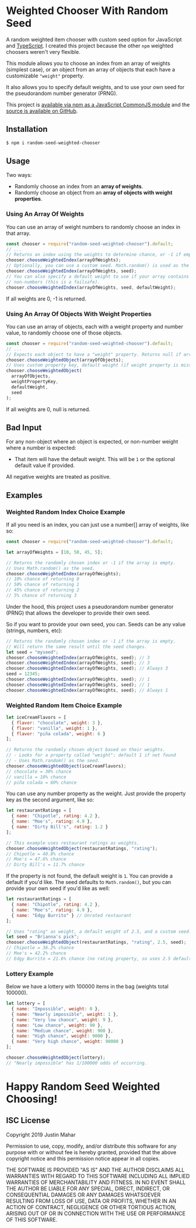 # Weighted Chooser With Random Seed

A random weighted item chooser with custom seed option for JavaScript and [TypeScript](https://www.typescriptlang.org/). I created this project because the other `npm` weighted choosers weren't very flexible.

This module allows you to choose an index from an array of weights (simplest case), or an object from an array of objects that each have a customizable `"weight"` property. 

It also allows you to specify default weights, and to use your own seed for the pseudorandom number generator (PRNG).

This project is [available via npm as a JavaScript CommonJS module](https://www.npmjs.com/package/random-seed-weighted-chooser) and the [source is available on GitHub](https://github.com/justinmahar/random-seed-weighted-chooser).

## Installation

```bash
$ npm i random-seed-weighted-chooser
```

## Usage

Two ways:

- Randomly choose an index from an **array of weights**.
- Randomly choose an object from an **array of objects with weight properties**.

### Using An Array Of Weights

You can use an array of weight numbers to randomly choose an index in that array.

```js
const chooser = require("random-seed-weighted-chooser").default;
// ...
// Returns an index using the weights to determine chance, or -1 if empty.
chooser.chooseWeightedIndex(arrayOfWeights);
// Optionally, you can use a custom seed. Math.random() is used as the default.
chooser.chooseWeightedIndex(arrayOfWeights, seed);
// You can also specify a default weight to use if your array contains 
// non-numbers (this is a failsafe).
chooser.chooseWeightedIndex(arrayOfWeights, seed, defaultWeight);
```

If all weights are 0, -1 is returned.

### Using An Array Of Objects With Weight Properties

You can use an array of objects, each with a weight property and number value, to randomly choose one of those objects.

```js
const chooser = require("random-seed-weighted-chooser").default;
// ...
// Expects each object to have a "weight" property. Returns null if array is empty.
chooser.chooseWeightedObject(arrayOfObjects);
// Uses custom property key, default weight (if weight property is missing), and custom seed.
chooser.chooseWeightedObject(
  arrayOfObjects,
  weightPropertyKey,
  defaultWeight,
  seed
);
```

If all weights are 0, null is returned.

## Bad Input

For any non-object where an object is expected, or non-number weight where a number is expected:

- That item will have the default weight. This will be `1` or the optional default value if provided.

All negative weights are treated as positive.

## Examples

### Weighted Random Index Choice Example

If all you need is an index, you can just use a number[] array of weights, like so:

```js
const chooser = require("random-seed-weighted-chooser").default;

let arrayOfWeights = [10, 50, 45, 5];

// Returns the randomly chosen index or -1 if the array is empty. 
// Uses Math.random() as the seed.
chooser.chooseWeightedIndex(arrayOfWeights);
// 10% chance of returning 0
// 50% chance of returning 1
// 45% chance of returning 2
// 5% chance of returning 3
```

Under the hood, this project uses a pseudorandom number generator (PRNG) that allows the developer to provide their own seed.

So if you want to provide your own seed, you can. Seeds can be any value (strings, numbers, etc):

```js
// Returns the randomly chosen index or -1 if the array is empty.
// Will return the same result until the seed changes.
let seed = "myseed";
chooser.chooseWeightedIndex(arrayOfWeights, seed); // 3
chooser.chooseWeightedIndex(arrayOfWeights, seed); // 3
chooser.chooseWeightedIndex(arrayOfWeights, seed); // Always 3
seed = 12345;
chooser.chooseWeightedIndex(arrayOfWeights, seed); // 1
chooser.chooseWeightedIndex(arrayOfWeights, seed); // 1
chooser.chooseWeightedIndex(arrayOfWeights, seed); // Always 1
```

### Weighted Random Item Choice Example

```js
let iceCreamFlavors = [
  { flavor: "chocolate", weight: 3 },
  { flavor: "vanilla", weight: 1 },
  { flavor: "piña colada", weight: 6 }
];

// Returns the randomly chosen object based on their weights.
// - Looks for a property called "weight"; default 1 if not found
// - Uses Math.random() as the seed.
chooser.chooseWeightedObject(iceCreamFlavors);
// chocolate = 30% chance
// vanilla = 10% chance
// piña colada = 60% chance
```

You can use any number property as the weight. Just provide the property key as the second argument, like so:

```js
let restaurantRatings = [
  { name: "Chipotle", rating: 4.2 },
  { name: "Moe's", rating: 4.9 },
  { name: "Dirty Bill's", rating: 1.2 }
];

// This example uses restaurant ratings as weights.
chooser.chooseWeightedObject(restaurantRatings, "rating");
// Chipotle = 40.8% chance
// Moe's = 47.6% chance
// Dirty Bill's = 11.7% chance
```

If the property is not found, the default weight is `1`. You can provide a default if you'd like. The seed defaults to `Math.random()`, but you can provide your own seed if you'd like as well:

```js
let restaurantRatings = [
  { name: "Chipotle", rating: 4.2 },
  { name: "Moe's", rating: 4.9 },
  { name: "Edgy Burrito" } // Unrated restaurant
];

// Uses "rating" as weight, a default weight of 2.5, and a custom seed.
let seed = "Brianna's pick";
chooser.chooseWeightedObject(restaurantRatings, "rating", 2.5, seed);
// Chipotle = 36.2% chance
// Moe's = 42.2% chance
// Edgy Burrito = 21.6% chance (no rating property, so uses 2.5 default)
```

### Lottery Example

Below we have a lottery with 100000 items in the bag (weights total 100000).

```js
let lottery = [
  { name: "Impossible", weight: 0 },
  { name: "Nearly impossible", weight: 1 },
  { name: "Very low chance", weight: 9 },
  { name: "Low chance", weight: 90 },
  { name: "Medium chance", weight: 900 },
  { name: "High chance", weight: 9000 },
  { name: "Very high chance", weight: 90000 }
];

chooser.chooseWeightedObject(lottery);
// "Nearly impossible" has 1/100000 odds of occurring.
```

# Happy Random Seed Weighted Choosing!

## ISC License

Copyright 2019 Justin Mahar

Permission to use, copy, modify, and/or distribute this software for any purpose with or without fee is hereby granted, provided that the above copyright notice and this permission notice appear in all copies.

THE SOFTWARE IS PROVIDED "AS IS" AND THE AUTHOR DISCLAIMS ALL WARRANTIES WITH REGARD TO THIS SOFTWARE INCLUDING ALL IMPLIED WARRANTIES OF MERCHANTABILITY AND FITNESS. IN NO EVENT SHALL THE AUTHOR BE LIABLE FOR ANY SPECIAL, DIRECT, INDIRECT, OR CONSEQUENTIAL DAMAGES OR ANY DAMAGES WHATSOEVER RESULTING FROM LOSS OF USE, DATA OR PROFITS, WHETHER IN AN ACTION OF CONTRACT, NEGLIGENCE OR OTHER TORTIOUS ACTION, ARISING OUT OF OR IN CONNECTION WITH THE USE OR PERFORMANCE OF THIS SOFTWARE.
